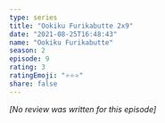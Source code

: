 ```yaml
---
type: series
title: "Ookiku Furikabutte 2x9"
date: "2021-08-25T16:48:43"
name: "Ookiku Furikabutte"
season: 2
episode: 9
rating: 3
ratingEmoji: "⭐️⭐️⭐️"
share: false
---
```


_[No review was written for this episode]_
